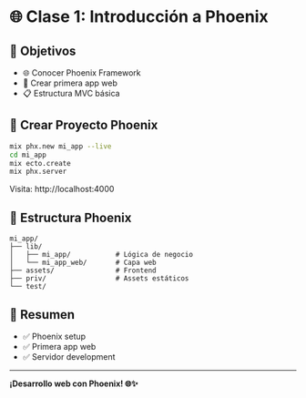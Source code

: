 # 🌐 Clase 1: Introducción a Phoenix

## 🎯 Objetivos

* 🌐 Conocer Phoenix Framework
* 🚀 Crear primera app web
* 📋 Estructura MVC básica

## 🚀 Crear Proyecto Phoenix

```bash
mix phx.new mi_app --live
cd mi_app
mix ecto.create
mix phx.server
```

Visita: http://localhost:4000

## 🎯 Estructura Phoenix

```
mi_app/
├── lib/
│   ├── mi_app/           # Lógica de negocio
│   └── mi_app_web/       # Capa web
├── assets/               # Frontend
├── priv/                 # Assets estáticos
└── test/
```

## 📝 Resumen

* ✅ Phoenix setup
* ✅ Primera app web
* ✅ Servidor development

---

**¡Desarrollo web con Phoenix! 🌐✨**

